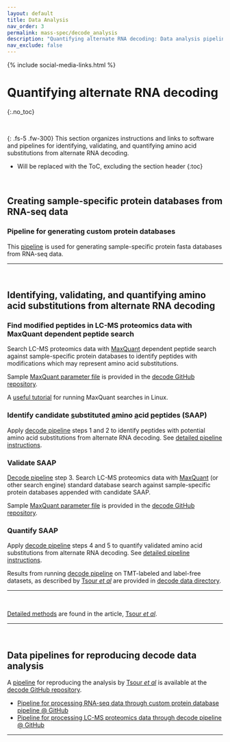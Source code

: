 ```yaml
---
layout: default
title: Data Analysis
nav_order: 3
permalink: mass-spec/decode_analysis
description: "Quantifying alternate RNA decoding: Data analysis pipeline"
nav_exclude: false
---
```

{% include social-media-links.html %}

# Quantifying alternate RNA decoding
{:.no_toc}

&nbsp;

{: .fs-5 .fw-300}
This section organizes instructions and links to software and pipelines for identifying, validating, and quantifying amino acid substitutions from alternate RNA decoding.

* Will be replaced with the ToC, excluding the section header
{:toc}

&nbsp;

## Creating sample-specific protein databases from RNA-seq data


### Pipeline for generating custom protein databases

This [pipeline](https://github.com/SlavovLab/decode/tree/main/custom_protein_database_pipeline) is used for generating sample-specific protein fasta databases from RNA-seq data.

-------


&nbsp;


## Identifying, validating, and quantifying amino acid substitutions from alternate RNA decoding

### Find modified peptides in LC-MS proteomics data with MaxQuant dependent peptide search
Search LC-MS proteomics data with [MaxQuant](https://www.maxquant.org/) dependent peptide search against sample-specific protein databases to identify peptides with modifications which may represent amino acid substitutions.

Sample [MaxQuant parameter file](https://github.com/SlavovLab/decode/tree/main/MaxQuant_templates) is provided in the [decode GitHub repository](https://github.com/SlavovLab/decode).

A [useful tutorial](https://atchen.me/research/2019/03/21/mq-linux.html) for running MaxQuant searches in Linux.

### Identify candidate <u>s</u>ubstituted <u>a</u>mino <u>a</u>cid <u>p</u>eptides (SAAP)
Apply [decode pipeline](https://github.com/SlavovLab/decode/decode_pipeline) steps 1 and 2 to identify peptides with potential amino acid substitutions from alternate RNA decoding. See [detailed pipeline instructions](https://github.com/SlavovLab/decode/tree/main/decode_pipeline#readme).

### Validate SAAP
[Decode pipeline](https://github.com/SlavovLab/decode/decode_pipeline) step 3.
Search LC-MS proteomics data with [MaxQuant](https://www.maxquant.org/) (or other search engine) standard database search against sample-specific protein databases appended with candidate SAAP.

Sample [MaxQuant parameter file](https://github.com/SlavovLab/decode/tree/main/MaxQuant_templates) is provided in the [decode GitHub repository](https://github.com/SlavovLab/decode).

### Quantify SAAP
Apply [decode pipeline](https://github.com/SlavovLab/decode/decode_pipeline) steps 4 and 5 to quantify validated amino acid substitutions from alternate RNA decoding. See [detailed pipeline instructions](https://github.com/SlavovLab/decode/tree/main/decode_pipeline#readme).


Results from running [decode pipeline](https://github.com/SlavovLab/decode/decode_pipeline) on TMT-labeled and label-free datasets, as described by [Tsour *et al*][Decode_article] are provided in [decode data directory](https://drive.google.com/drive/u/3/folders/15YoTBTZh4MdtAqHbibkYieEqyLyFi5hb).

-------


&nbsp;


[Detailed methods][Decode_article] are found in the article, [Tsour *et al*][Decode_article].


<!--- [plexDIA_Article]: https://doi.org/10.1101/2021.11.03.467007 "Multiplexed data-independent acquisition by plexDIA"
[plexDIA_Nature]: https://doi.org/10.1038/s41587-022-01389-w "Derks, J., Slavov, N. et al. Increasing the throughput of sensitive proteomics by plexDIA. Nat Biotechnol (2022)"--->
[decode_Code]: https://github.com/SlavovLab/decode "Decode data analysis pipeline, GitHub repository from the Slavov Laboratory"

-------


&nbsp;


## Data pipelines for reproducing decode data analysis
A [pipeline][decode_Code] for reproducing the analysis by [Tsour *et al*][Decode_article] is available at the [decode GitHub repository][decode_Code].  


* [Pipeline for processing RNA-seq data through custom protein database pipeline @ GitHub](https://github.com/SlavovLab/decode/custom_protein_database_pipeline)
* [Pipeline for processing LC-MS proteomics data through decode pipeline @ GitHub](https://github.com/SlavovLab/decode/decode_pipeline)

-------


[Decode_article]: https://www.biorxiv.org/content/10.1101/2024.08.26.609665v1 "Alternate RNA decoding results in stable and abundant proteins in mammals"

&nbsp;  

&nbsp;

&nbsp;  

&nbsp;

&nbsp;

&nbsp;

&nbsp;

&nbsp;

&nbsp;

&nbsp;

&nbsp;

&nbsp;

&nbsp;

&nbsp;

&nbsp;

&nbsp;

&nbsp;

&nbsp;
